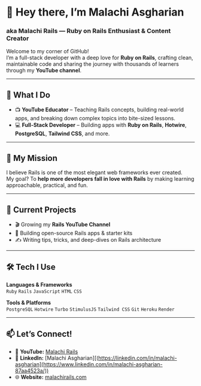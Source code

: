 # 👋 Hey there, I’m Malachi Asgharian  

### aka **Malachi Rails** — Ruby on Rails Enthusiast & Content Creator  

Welcome to my corner of GitHub!  
I’m a full-stack developer with a deep love for **Ruby on Rails**, crafting clean, maintainable code and sharing the journey with thousands of learners through my **YouTube channel**.  

---

## 🎥 What I Do
- 📺 **YouTube Educator** – Teaching Rails concepts, building real-world apps, and breaking down complex topics into bite-sized lessons.  
- 💻 **Full-Stack Developer** – Building apps with **Ruby on Rails**, **Hotwire**, **PostgreSQL**, **Tailwind CSS**, and more.  

---

## 🚀 My Mission
I believe Rails is one of the most elegant web frameworks ever created.  
My goal? To **help more developers fall in love with Rails** by making learning approachable, practical, and fun.  

---

## 📌 Current Projects
- 🎬 Growing my **Rails YouTube Channel**  
- 🧩 Building open-source Rails apps & starter kits  
- ✍ Writing tips, tricks, and deep-dives on Rails architecture  

---

## 🛠 Tech I Use
**Languages & Frameworks**  
`Ruby` `Rails` `JavaScript` `HTML` `CSS`  

**Tools & Platforms**  
`PostgreSQL` `Hotwire` `Turbo` `StimulusJS` `Tailwind CSS` `Git` `Heroku` `Render`  

---

## 📫 Let’s Connect!
- 🎥 **YouTube:** [Malachi Rails](https://youtube.com/@MalachiRails)  
- 💼 **LinkedIn:** [Malachi Asgharian][(https://linkedin.com/in/malachi-asgharian](https://www.linkedin.com/in/malachi-asgharian-87aa4523a/))  
- 🌐 **Website:** [malachirails.com](https://malachirails.com)  

